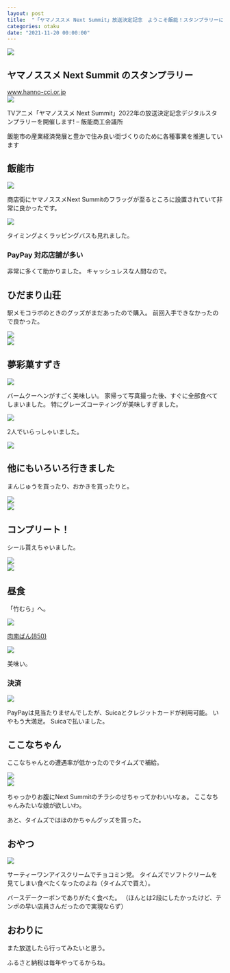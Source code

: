```yaml
---
layout: post
title:  "「ヤマノススメ Next Summit」放送決定記念　ようこそ飯能！スタンプラリーに行ってきた"
categories: otaku
date: "2021-11-20 00:00:00"
---
```



<div class="trim">
  <div class="trim__item">
    <a href="{{ site.url }}/assets/images/2021-11-20-report/13-15-24.png">
      <img class="one" src="{{ site.url }}/assets/thumbnail/2021-11-20-report/13-15-24.png">
    </a>
  </div>
</div>


## ヤマノススメ Next Summit のスタンプラリー


<div class="card">
  <a href="https://www.hanno-cci.or.jp/xo_event/xo_event-654/"></a>
  <div class="card__header">
    <a href="https://www.hanno-cci.or.jp/xo_event/xo_event-654/">www.hanno-cci.or.jp</a>
  </div>
  <div class="card__image">
    <img src="https://www.hanno-cci.or.jp/portal/wp-content/themes/hanno/img/common/ogp2021_01.jpg">
  </div>
  <div class="card__title">
    <p>TVアニメ「ヤマノススメ Next Summit」2022年の放送決定記念デジタルスタンプラリーを開催します! – 飯能商工会議所</p>
  </div>
  <div class="card__description">
    <p>飯能市の産業経済発展と豊かで住み良い街づくりのために各種事業を推進しています</p>
  </div>
</div>


## 飯能市


<div class="trim">
  <div class="trim__item">
    <a href="{{ site.url }}/assets/images/2021-11-20-report/13-16-40.png">
      <img class="one" src="{{ site.url }}/assets/thumbnail/2021-11-20-report/13-16-40.png">
    </a>
  </div>
</div>


商店街にヤマノススメNext Summitのフラッグが至るところに設置されていて非常に良かったです。


<div class="trim">
  <div class="trim__item">
    <a href="{{ site.url }}/assets/images/2021-11-20-report/13-20-03.png">
      <img class="one" src="{{ site.url }}/assets/thumbnail/2021-11-20-report/13-20-03.png">
    </a>
  </div>
</div>


タイミングよくラッピングバスも見れました。

### PayPay 対応店舗が多い

非常に多くて助かりました。
キャッシュレスな人間なので。

## ひだまり山荘

駅メモコラボのときのグッズがまだあったので購入。
前回入手できなかったので良かった。


<div class="trim">
  <div class="trim__item">
    <a href="{{ site.url }}/assets/images/2021-11-20-report/13-15-38.png">
      <img class="one" src="{{ site.url }}/assets/thumbnail/2021-11-20-report/13-15-38.png">
    </a>
  </div>
</div>



<div class="trim">
  <div class="trim__item">
    <a href="{{ site.url }}/assets/images/2021-11-20-report/13-16-24.png">
      <img class="one" src="{{ site.url }}/assets/thumbnail/2021-11-20-report/13-16-24.png">
    </a>
  </div>
</div>


## 夢彩菓すずき


<div class="trim">
  <div class="trim__item">
    <a href="{{ site.url }}/assets/images/2021-11-20-report/13-19-08.png">
      <img class="one" src="{{ site.url }}/assets/thumbnail/2021-11-20-report/13-19-08.png">
    </a>
  </div>
</div>


バームクーヘンがすごく美味しい。
家帰って写真撮った後、すぐに全部食べてしまいました。
特にグレーズコーティングが美味しすぎました。


<div class="trim">
  <div class="trim__item">
    <a href="{{ site.url }}/assets/images/2021-11-20-report/13-33-43.png">
      <img class="one" src="{{ site.url }}/assets/thumbnail/2021-11-20-report/13-33-43.png">
    </a>
  </div>
</div>


2人でいらっしゃいました。


<div class="trim">
  <div class="trim__item">
    <a href="{{ site.url }}/assets/images/2021-11-20-report/13-19-40.png">
      <img class="one" src="{{ site.url }}/assets/thumbnail/2021-11-20-report/13-19-40.png">
    </a>
  </div>
</div>


## 他にもいろいろ行きました

まんじゅうを買ったり、おかきを買ったりと。


<div class="trim">
  <div class="trim__item">
    <a href="{{ site.url }}/assets/images/2021-11-20-report/13-33-29.png">
      <img class="one" src="{{ site.url }}/assets/thumbnail/2021-11-20-report/13-33-29.png">
    </a>
  </div>
</div>



<div class="trim">
  <div class="trim__item">
    <a href="{{ site.url }}/assets/images/2021-11-20-report/13-35-15.png">
      <img class="one" src="{{ site.url }}/assets/thumbnail/2021-11-20-report/13-35-15.png">
    </a>
  </div>
</div>


## コンプリート！

シール貰えちゃいました。


<div class="trim">
  <div class="trim__item">
    <a href="{{ site.url }}/assets/images/2021-11-20-report/13-20-53.png">
      <img class="one" src="{{ site.url }}/assets/thumbnail/2021-11-20-report/13-20-53.png">
    </a>
  </div>
</div>



<div class="trim">
  <div class="trim__item">
    <a href="{{ site.url }}/assets/images/2021-11-20-report/13-21-24.png">
      <img class="one" src="{{ site.url }}/assets/thumbnail/2021-11-20-report/13-21-24.png">
    </a>
  </div>
</div>


## 昼食

「竹むら」へ。


<div class="trim">
  <div class="trim__item">
    <a href="{{ site.url }}/assets/images/2021-11-20-report/13-21-49.png">
      <img class="one" src="{{ site.url }}/assets/thumbnail/2021-11-20-report/13-21-49.png">
    </a>
  </div>
</div>


<u>肉南ばん(850)</u>

<div class="trim">
  <div class="trim__item">
    <a href="{{ site.url }}/assets/images/2021-11-20-report/13-23-13.png">
      <img class="one" src="{{ site.url }}/assets/thumbnail/2021-11-20-report/13-23-13.png">
    </a>
  </div>
</div>


美味い。

### 決済


<div class="trim">
  <div class="trim__item">
    <a href="{{ site.url }}/assets/images/2021-11-20-report/13-26-33.png">
      <img class="one" src="{{ site.url }}/assets/thumbnail/2021-11-20-report/13-26-33.png">
    </a>
  </div>
</div>


PayPayは見当たりませんでしたが、Suicaとクレジットカードが利用可能。
いやもう大満足。
Suicaで払いました。

## ここなちゃん

ここなちゃんとの遭遇率が低かったのでタイムズで補給。


<div class="trim">
  <div class="trim__item">
    <a href="{{ site.url }}/assets/images/2021-11-20-report/13-22-28.png">
      <img class="one" src="{{ site.url }}/assets/thumbnail/2021-11-20-report/13-22-28.png">
    </a>
  </div>
</div>



<div class="trim">
  <div class="trim__item">
    <a href="{{ site.url }}/assets/images/2021-11-20-report/13-27-36.png">
      <img class="one" src="{{ site.url }}/assets/thumbnail/2021-11-20-report/13-27-36.png">
    </a>
  </div>
</div>


ちゃっかりお腹にNext Summitのチラシのせちゃってかわいいなぁ。
ここなちゃんみたいな娘が欲しいわ。

あと、タイムズではほのかちゃんグッズを買った。

## おやつ


<div class="trim">
  <div class="trim__item">
    <a href="{{ site.url }}/assets/images/2021-11-20-report/13-32-09.png">
      <img class="one" src="{{ site.url }}/assets/thumbnail/2021-11-20-report/13-32-09.png">
    </a>
  </div>
</div>


サーティーワンアイスクリームでチョコミン党。
タイムズでソフトクリームを見てしまい食べたくなったのよね（タイムズで買え）。

バースデークーポンでありがたく食べた。
（ほんとは2段にしたかったけど、テンポの早い店員さんだったので実現ならず）

## おわりに

また放送したら行ってみたいと思う。

ふるさと納税は毎年やってるからね。

